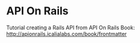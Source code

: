 # API On Rails

Tutorial creating a Rails API from API On Rails Book:
http://apionrails.icalialabs.com/book/frontmatter
